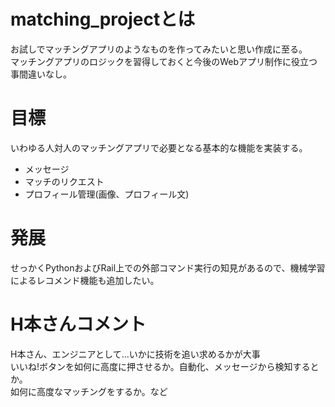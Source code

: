 # matching_projectとは
お試しでマッチングアプリのようなものを作ってみたいと思い作成に至る。
<br>マッチングアプリのロジックを習得しておくと今後のWebアプリ制作に役立つ事間違いなし。

# 目標
いわゆる人対人のマッチングアプリで必要となる基本的な機能を実装する。
- メッセージ
- マッチのリクエスト
- プロフィール管理(画像、プロフィール文)

# 発展
せっかくPythonおよびRail上での外部コマンド実行の知見があるので、機械学習によるレコメンド機能も追加したい。

# H本さんコメント
H本さん、エンジニアとして...いかに技術を追い求めるかが大事<br>
いいね!ボタンを如何に高度に押させるか。自動化、メッセージから検知するとか。<br>
如何に高度なマッチングをするか。など
